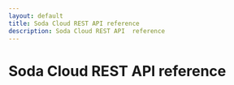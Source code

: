 ```yaml
---
layout: default
title: Soda Cloud REST API reference
description: Soda Cloud REST API  reference
---
```


# Soda Cloud REST API  reference